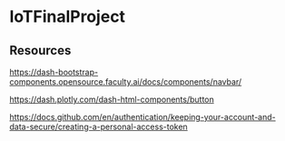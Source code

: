 # IoTFinalProject

## Resources
https://dash-bootstrap-components.opensource.faculty.ai/docs/components/navbar/

https://dash.plotly.com/dash-html-components/button

https://docs.github.com/en/authentication/keeping-your-account-and-data-secure/creating-a-personal-access-token
